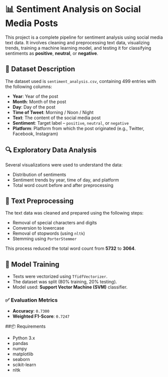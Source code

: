 # 📊 Sentiment Analysis on Social Media Posts

This project is a complete pipeline for sentiment analysis using social media text data. It involves cleaning and preprocessing text data, visualizing trends, training a machine learning model, and testing it for classifying sentiments as **positive**, **neutral**, or **negative**.


## 📁 Dataset Description

The dataset used is `sentiment_analysis.csv`, containing 499 entries with the following columns:

- **Year**: Year of the post
- **Month**: Month of the post
- **Day**: Day of the post
- **Time of Tweet**: Morning / Noon / Night
- **Text**: The content of the social media post
- **Sentiment**: Target label – `positive`, `neutral`, or `negative`
- **Platform**: Platform from which the post originated (e.g., Twitter, Facebook, Instagram)



## 🔍 Exploratory Data Analysis

Several visualizations were used to understand the data:

- Distribution of sentiments
- Sentiment trends by year, time of day, and platform
- Total word count before and after preprocessing



## 🧹 Text Preprocessing

The text data was cleaned and prepared using the following steps:

- Removal of special characters and digits
- Conversion to lowercase
- Removal of stopwords (using `nltk`)
- Stemming using `PorterStemmer`

This process reduced the total word count from **5732** to **3064**.



## 🧠 Model Training

- Texts were vectorized using `TfidfVectorizer`.
- The dataset was split (80% training, 20% testing).
- Model used: **Support Vector Machine (SVM)** classifier.

### ✅ Evaluation Metrics

- **Accuracy**: `0.7300`
- **Weighted F1-Score**: `0.7247`


##📦 Requirements
- Python 3.x
- pandas
- numpy
- matplotlib
- seaborn
- scikit-learn
- nltk

